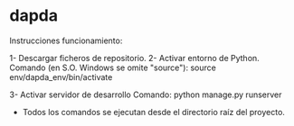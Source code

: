 # dapda

Instrucciones funcionamiento:

1- Descargar ficheros de repositorio.
2- Activar entorno de Python.
    Comando (en S.O. Windows se omite "source"):
          source env/dapda_env/bin/activate
          
3- Activar servidor de desarrollo
    Comando:
          python manage.py runserver


* Todos los comandos se ejecutan desde el directorio raíz del proyecto.
